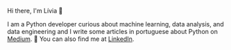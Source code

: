Hi there, I'm Lívia 👋

I am a Python developer curious about machine learning, data analysis, and data engineering and I write some articles in portuguese about Python on [Medium]([URL](https://medium.com/@alvzslivia)). 🐍 You can also find me at [LinkedIn](https://www.linkedin.com/in/liviaalvess/).
